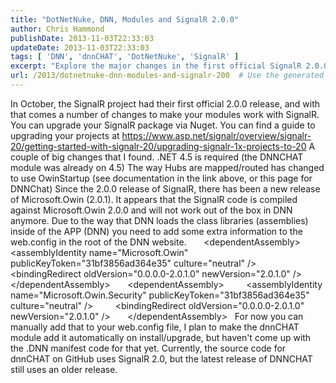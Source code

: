 ```yaml
---
title: "DotNetNuke, DNN, Modules and SignalR 2.0.0"
author: Chris Hammond
publishDate: 2013-11-03T22:33:03
updateDate: 2013-11-03T22:33:03
tags: [ 'DNN', 'dnnCHAT', 'DotNetNuke', 'SignalR' ]
excerpt: "Explore the major changes in the first official SignalR 2.0.0 release and learn how to upgrade your SignalR package via Nuget to enhance your DNN modules."
url: /2013/dotnetnuke-dnn-modules-and-signalr-200  # Use the generated URL with year
---
```

In October, the SignalR project had their first official 2.0.0 release, and with that comes a number of changes to make your modules work with SignalR. You can upgrade your SignalR package via Nuget. You can find a guide to upgrading your projects at&nbsp;https://www.asp.net/signalr/overview/signalr-20/getting-started-with-signalr-20/upgrading-signalr-1x-projects-to-20 A couple of big changes that I found.      .NET 4.5 is required (the DNNCHAT module was already on 4.5)     The way Hubs are mapped/routed has changed to use OwinStartup (see documentation in the link above, or this page for DNNChat)  Since the 2.0.0 release of SignalR, there has been a new release of Microsoft.Owin (2.0.1). It appears that the SignalR code is compiled against Microsoft.Owin 2.0.0 and will not work out of the box in DNN anymore. Due to the way that DNN loads the class libraries (assemblies) inside of the APP (DNN) you need to add some extra information to the web.config in the root of the DNN website. &nbsp; &nbsp; &nbsp; &lt;dependentAssembly&gt; &nbsp; &nbsp; &nbsp; &nbsp; &lt;assemblyIdentity name="Microsoft.Owin" publicKeyToken="31bf3856ad364e35" culture="neutral" /&gt; &nbsp; &nbsp; &nbsp; &nbsp; &lt;bindingRedirect oldVersion="0.0.0.0-2.0.1.0" newVersion="2.0.1.0" /&gt; &nbsp; &nbsp; &nbsp; &lt;/dependentAssembly&gt; &nbsp; &nbsp; &nbsp; &lt;dependentAssembly&gt; &nbsp; &nbsp; &nbsp; &nbsp; &lt;assemblyIdentity name="Microsoft.Owin.Security" publicKeyToken="31bf3856ad364e35" culture="neutral" /&gt; &nbsp; &nbsp; &nbsp; &nbsp; &lt;bindingRedirect oldVersion="0.0.0.0-2.0.1.0" newVersion="2.0.1.0" /&gt; &nbsp; &nbsp; &nbsp; &lt;/dependentAssembly&gt;   &nbsp; For now you can manually add that to your web.config file, I plan to make the dnnCHAT module add it automatically on install/upgrade, but haven't come up with the .DNN manifest code for that yet. Currently, the source code for dnnCHAT on GitHub uses SignalR 2.0, but the latest release of DNNCHAT still uses an older release.




